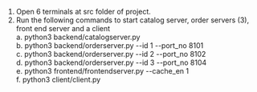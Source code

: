 1. Open 6 terminals at src folder of project.
2. Run the following commands to start catalog server, order servers (3), front end server and a client
    <br> a. python3 backend/catalogserver.py
    <br> b. python3 backend/orderserver.py --id 1 --port_no 8101
    <br> c. python3 backend/orderserver.py --id 2 --port_no 8102
    <br> d. python3 backend/orderserver.py --id 3 --port_no 8104
    <br> e. python3 frontend/frontendserver.py --cache_en 1
    <br> f. python3 client/client.py
